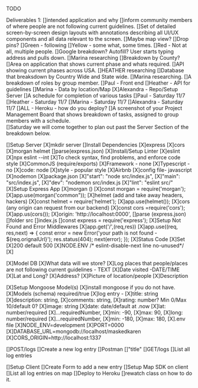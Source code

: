 TODO

Deliverables 1: 
    []intended application and why
        []inform community members of where people are not following current guidelines. 
    []Set of detailed screen-by-screen design layouts with annotations describing all UI/UX components and all data relevant to the screen.
        []Maybe map view? 
        []Drop pins?
            []Green - following 
            []Yellow - some what, some times. 
            []Red - Not at all, multiple people.
        []Google breakdown? Autofill? User starts typing address and pulls down. 
            []Marina researching
        []Breakdown by County? 
            []Area on application that shows current phase and whats required. 
                []API showing current phases across USA. 
                    []HEATHER researching
        []Database that breaksdown by Country Wide and State wide. 
            []Marina researching. 
        []A breakdown of roles by group member. 
        []Paul - Front end 
        []Heather - API for guidelines
        []Marina - Data by location/Map
        [X]Alexandra - Repo/Setup Server
    []A schedule for completion of various tasks
        []Paul - Saturday 11/7
        []Heather - Saturday 11/7
        []Marina - Saturday 11/7
        []Alexandra - Saturday 11/7
        []ALL - Heroku - how do you deploy?
    []A screenshot of your Project Management Board that shows breakdown of tasks, assigned to group members with a schedule.  
        []Saturday we will come together to plan out past the Server Section of the breakdown below.    

[]Setup Server
        [X]mkdir server
    []Install Dependencies
        [X]express
        [X]cors
        [X]morgan helmet
        []parse(express.json)
    [X]Install/Setup Linter
        [X]eslint
            [X]npx eslint --int
            [X]To check syntax, find problems, and enforce code style 
            [X]CommonJS (require/exports)
            [X]Framework - none
            [X]Typescript - no
            [X]code: node
            [X]style - popular style 
                [X]Airbnb
            [X]config file- javascript      
        [X]nodemon
        [X]package.json 
            [X]"start": "node src/index.js",
            [X]"main": "src/index.js",
            [X]"dev": "nodemon src/index.js
            [X]"lint": "eslint src/"
    [X]Setup Express App
        [X]morgan () 
            [X]const morgan = require('morgan');
            [X]app.use(morgan('common"));
        [X]helmet (add and take away headers, hackers)
            [X]const helmet = require('helmet');
            [X]app.use(helmet());
        [X]cors (any origin can request from our backend)
            [X]const cors =require('cors');
            [X]app.us(cors());
                [X]origin: 'http://localhost:0000',
        []parse (express.json)
        []folder src
            []index.js
                []const express = require('express');
    [X]Setup Not Found and Error Middlewares
        [X]app.get('/',(req,res))
        [X]app.use((req, res,next) => {
            const error = new Error('your path is not found - ${req.orignalUrl}');
            res.status(404);
            next(error);
        });
        [X]Status Code 
            [X]Set
            [X]200 default 500
            [X]NODE.ENV
            /* eslint-disable-next line no-unused*/
        [X] 

[X]Model DB
    [X]What data will we store?
        [X]Log places that people/places are not following current guidelines - TEXT 
            [X]Date visited -DATE/TIME
            [X]Lat and Long?
                [X]Address? 
            [X]Picture of location/people
            [X]Description 


[X]Setup Mongoose Model(s)
    [X]install mongoose if you do not have. 
    [X]Models (schema) required/true
        [X]log entry - 
        [X]title: string
        [X]description: string,
        [X]comments: string,
        [X]rating: number? Min 0/Max 10/default 0?
        [X]image: string
        [X]date: date/default at .now
        [X]lat: number/required
            [X]...requiredNumber, 
                [X]min: -90,
                [X]max: 90,
        [X]long: number/required
            [X]...requiredNumber,
                [X]min: -180,
                [X]max: 180,
[X].env file 
    [X]NODE_ENV=development
    [X]PORT=0000
    [X]DATABASE_URL=mongodb://localhost/maskedkaren
    [X]CORS_ORIGIN=http://localhost:1337     

[]POST/logs
    []Create a new log entry
    []Postman
        []"title" 
[]GET/logs
    []List all log entries

[]Setup Client 
[]Create Form to add a new entry
[]Setup Map SDK on client 
[]List all log entries on map
[]Deploy to Heroku 
    []rewatch class on how to do it. 
